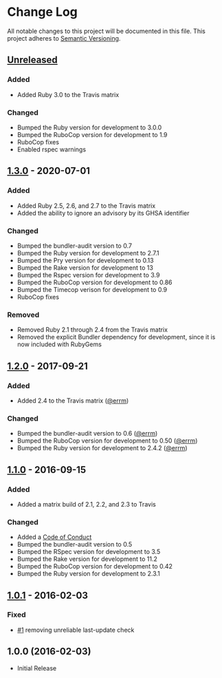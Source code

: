 # Change Log

All notable changes to this project will be documented in this file.
This project adheres to [Semantic Versioning](http://semver.org/).

## [Unreleased]

### Added

* Added Ruby 3.0 to the Travis matrix

### Changed

* Bumped the Ruby version for development to 3.0.0
* Bumped the RuboCop version for development to 1.9
* RuboCop fixes
* Enabled rspec warnings


## [1.3.0] - 2020-07-01

### Added

* Added Ruby 2.5, 2.6, and 2.7 to the Travis matrix
* Added the ability to ignore an advisory by its GHSA identifier

### Changed

* Bumped the bundler-audit version to 0.7
* Bumped the Ruby version for development to 2.7.1
* Bumped the Pry version for development to 0.13
* Bumped the Rake version for development to 13
* Bumped the Rspec version for development to 3.9
* Bumped the RuboCop version for development to 0.86
* Bumped the Timecop verison for development to 0.9
* RuboCop fixes

### Removed

* Removed Ruby 2.1 through 2.4 from the Travis matrix
* Removed the explicit Bundler dependency for development, since it is now included with RubyGems

## [1.2.0] - 2017-09-21

### Added

* Added 2.4 to the Travis matrix ([@errm])

### Changed

* Bumped the bundler-audit version to 0.6 ([@errm])
* Bumped the RuboCop version for development to 0.50 ([@errm])
* Bumped the Ruby version for development to 2.4.2 ([@errm])

## [1.1.0] - 2016-09-15

### Added

* Added a matrix build of 2.1, 2.2, and 2.3 to Travis

### Changed

* Added a [Code of Conduct](CODE_OF_CONDUCT.md)
* Bumped the bundler-audit version to 0.5
* Bumped the RSpec version for development to 3.5
* Bumped the Rake version for development to 11.2
* Bumped the RuboCop version for development to 0.42
* Bumped the Ruby version for development to 2.3.1

## [1.0.1] - 2016-02-03

### Fixed

* [#1](https://github.com/civisanalytics/ruby_audit/pull/1)
  removing unreliable last-update check

## 1.0.0 (2016-02-03)

* Initial Release

[Unreleased]: https://github.com/civisanalytics/ruby_audit/compare/v1.3.0...HEAD
[1.3.0]: https://github.com/civisanalytics/ruby_audit/compare/v1.2.0...v1.3.0
[1.2.0]: https://github.com/civisanalytics/ruby_audit/compare/v1.1.0...v1.2.0
[1.1.0]: https://github.com/civisanalytics/ruby_audit/compare/v1.0.1...v1.1.0
[1.0.1]: https://github.com/civisanalytics/ruby_audit/compare/v1.0.0...v1.0.1
[1.0.0]: https://github.com/civisanalytics/ruby_audit/commit/7535b70412641c888c80d99514b27ba254fb8316

[@errm]: https://github.com/errm
